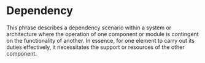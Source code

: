 # Dependency

This phrase describes a dependency scenario within a system or architecture where the operation of one component or module is contingent on the functionality of another. In essence, for one element to carry out its duties effectively, it necessitates the support or resources of the other component.